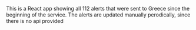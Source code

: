 This is a React app showing all 112 alerts that were sent to Greece since the beginning of the service. 
The alerts are updated manually perodically, since there is no api provided